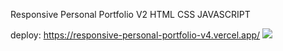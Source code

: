 Responsive Personal Portfolio V2 HTML CSS JAVASCRIPT

deploy: https://responsive-personal-portfolio-v4.vercel.app/
<img src="background.gif">